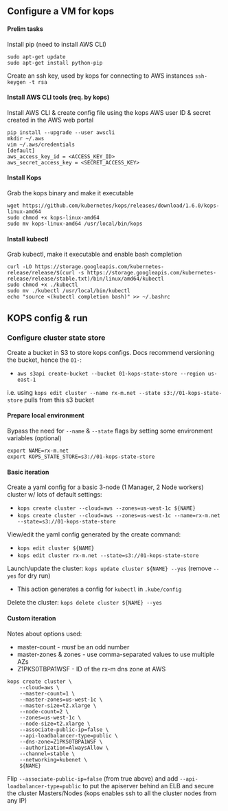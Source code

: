 ## Configure a VM for kops

#### Prelim tasks

Install pip (need to install AWS CLI)

```
sudo apt-get update
sudo apt-get install python-pip
```

Create an ssh key, used by kops for connecting to AWS instances `ssh-keygen -t rsa`


#### Install AWS CLI tools (req. by kops)

Install AWS CLI & create config file using the kops AWS user ID & secret created in the AWS web portal

```
pip install --upgrade --user awscli
mkdir ~/.aws
vim ~/.aws/credentials
[default]
aws_access_key_id = <ACCESS_KEY_ID>
aws_secret_access_key = <SECRET_ACCESS_KEY>
```


#### Install Kops

Grab the kops binary and make it executable

```
wget https://github.com/kubernetes/kops/releases/download/1.6.0/kops-linux-amd64
sudo chmod +x kops-linux-amd64
sudo mv kops-linux-amd64 /usr/local/bin/kops
```


#### Install kubectl

Grab kubectl, make it executable and enable bash completion

```
curl -LO https://storage.googleapis.com/kubernetes-release/release/$(curl -s https://storage.googleapis.com/kubernetes-release/release/stable.txt)/bin/linux/amd64/kubectl
sudo chmod +x ./kubectl
sudo mv ./kubectl /usr/local/bin/kubectl
echo "source <(kubectl completion bash)" >> ~/.bashrc
```

## KOPS config & run

### Configure cluster state store

Create a bucket in S3 to store kops configs. Docs recommend versioning the bucket, hence the `01-`:
- `aws s3api create-bucket --bucket 01-kops-state-store --region us-east-1`

i.e. using `kops edit cluster --name rx-m.net --state s3://01-kops-state-store` pulls from this s3 bucket


#### Prepare local environment

Bypass the need for `--name` & `--state` flags by setting some environment variables (optional)

```
export NAME=rx-m.net
export KOPS_STATE_STORE=s3://01-kops-state-store
```

#### Basic iteration

Create a yaml config for a basic 3-node (1 Manager, 2 Node workers) cluster w/ lots of default settings:

- `kops create cluster --cloud=aws --zones=us-west-1c ${NAME}`
- `kops create cluster --cloud=aws --zones=us-west-1c --name=rx-m.net --state=s3://01-kops-state-store`

View/edit the yaml config generated by the create command:

- `kops edit cluster ${NAME}`
- `kops edit cluster rx-m.net --state=s3://01-kops-state-store`

Launch/update the cluster: `kops update cluster ${NAME} --yes` (remove `--yes` for dry run)

-  This action generates a config for `kubectl` in `.kube/config`

Delete the cluster: `kops delete cluster ${NAME} --yes`


#### Custom iteration

Notes about options used:
- master-count - _must_ be an odd number
- master-zones & zones - use comma-separated values to use multiple AZs
- Z1PKS0TBPA1WSF - ID of the rx-m dns zone at AWS

```
kops create cluster \
    --cloud=aws \
    --master-count=1 \
    --master-zones=us-west-1c \
    --master-size=t2.xlarge \
    --node-count=2 \
    --zones=us-west-1c \
    --node-size=t2.xlarge \
    --associate-public-ip=false \
    --api-loadbalancer-type=public \
    --dns-zone=Z1PKS0TBPA1WSF \
    --authorization=AlwaysAllow \
    --channel=stable \
    --networking=kubenet \
    ${NAME}
```

Flip `--associate-public-ip=false` (from true above) and add `--api-loadbalancer-type=public` to put the apiserver
behind an ELB and secure the cluster Masters/Nodes (kops enables ssh to all the cluster nodes from any IP)
